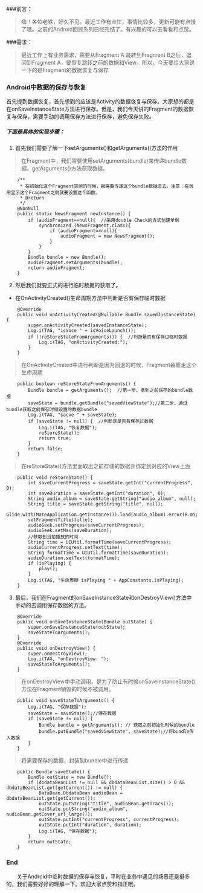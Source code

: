###前言：
>嗨！各位老铁，好久不见。最近工作有点忙，事情比较多，更新可能有点慢了哦。之前的Android回顾系列已经完结了。有兴趣的可以去看看和点赞。

###需求：
> 最近工作上有业务需求，需要从Fragment A 跳转到Fragment B之后，退回到Fragment A，要恢复跳转之前的数据和View。所以，今天要给大家说一下的是Fragment的数据恢复与保存

### Android中数据的保存与恢复
首先提到数据恢复，首先想到的应该是Activity的数据恢复与保存。大家想的都是在onSaveInstanceState方法进行保存。但是，我们今天讲的Fragment的数据恢复与保存，需要手动的调用保存方法进行保存，避免保存失败。
##### 下面是具体的实现步骤：
1. 首先我们需要了解一下setArguments()和getArguments()方法的作用
> 在Fragment中，我们需要使用setArguments(bundle)来传递bundle数据。getArguments()方法获取数据。
```
    /**
     * 在初始化这个Fragment实例的时候，就需要传递这个bundle数据进去。注意：在调用显示这个Fragment之前就要设置这个函数。
     * @return
     */
    @NonNull
    public static NewsFragment newInstance() {
        if (audioFragment==null){  //采用double Check的方式创建单例
            synchronized (NewsFragment.class){
                if (audioFragment==null){
                    audioFragment = new NewsFragment();
                }
            }
        }
        Bundle bundle = new Bundle();
        audioFragment.setArguments(bundle);
        return audioFragment;
    }
```
2. 然后我们就要正式的进行临时数据的获取了。
- 在OnActivityCreated()生命周期方法中判断是否有保存临时数据
```
    @Override
    public void onActivityCreated(@Nullable Bundle savedInstanceState) {
        super.onActivityCreated(savedInstanceState);
        Log.i(TAG, "isVoce " + isVoiceLaunch());
        if (!reStoreStateFromArguments()) {  //判断是否有保存过临时数据
            Log.i(TAG, "onActivityCreated:");
        }
    }
```
> 在OnActivityCreated中进行判断是因为回退的时候，Fragment会重走这个生命周期
```
    public boolean reStoreStateFromArguments() {
        Bundle bundle = getArguments();  //第一步、拿到之前保存的bundle数据
        saveState = bundle.getBundle("savedViewState");//第二步、通过bundle获取之前保存时候设置的数据bundle
        Log.i(TAG, "sacve " + saveState);
        if (saveState != null) {  //判断是是否有保存过数据 
            Log.i(TAG, "恢复数据");
            reStoreState();
            return true;
        }
        return false;
    }
```
> 在reStoreState()方法里面取出之前存储的数据并绑定到对应的View上面
```
    public void reStoreState() {
        int saveCurrentProgress = saveState.getInt("currentProgress", 0);
        int saveDuration = saveState.getInt("duration", 0);
        String audio_album = saveState.getString("audio_album", null);
        String title = saveState.getString("title", null);
        Glide.with(MateApplication.getInstance()).load(audio_album).error(R.mipmap.play_rdi_album_music).into(play_rdi_album);
        setFragmentTitle(title);
        audioSeek.setProgress(saveCurrentProgress);
        audioSeek.setMax(saveDuration);
        //获取到当前播放的时间
        String time = UIUtil.formatTime(saveCurrentProgress);
        audioCurrentProgress.setText(time);
        String formatTime = UIUtil.formatTime(saveDuration);
        audioDuration.setText(formatTime);
        if (isPlaying) {
            play();
        }
        Log.i(TAG, "生命周期 isPlaying " + AppConstants.isPlaying);
    }
```
3. 最后，我们在Fragment的onSaveInstanceState和onDestroyView()方法中手动的去调用保存数据的方法。
```
    @Override
    public void onSaveInstanceState(Bundle outState) {
        super.onSaveInstanceState(outState);
        saveStateToArguments();
    }
    @Override
    public void onDestroyView() {
        super.onDestroyView();
        Log.i(TAG, "onDestroyView: ");
        saveStateToArguments();
    }
```
> 在onDestroyView中手动调用，是为了防止有时候onSaveInstanceState()方法在Fragment销毁的时候不被调用。
```
    public void saveStateToArguments() {
        Log.i(TAG, "保存数据");
        saveState = saveState();//保存数据
        if (saveState != null) {
            Bundle bundle = getArguments(); // 获取之前初始化时候的bundle
            bundle.putBundle("savedViewState", saveState);//将bundle传入数据
        }
    }
```
> 将需要保存的数据，封装到bundle中进行传递
```
    public Bundle saveState() {
        Bundle outState = new Bundle();
        if (dbdataBeanList != null && dbdataBeanList.size() > 0 && dbdataBeanList.get(getCurrent()) != null) {
            DataBean.DbdataBean audioBean = dbdataBeanList.get(getCurrent());
            outState.putString("title", audioBean.getTrack());
            outState.putString("audio_album", audioBean.getCover_url_large());
            outState.putInt("currentProgress", currentProgress);
            outState.putInt("duration", duration);
            Log.i(TAG, "保存数据");
        }
        return outState;
    }
```
### End
&emsp;&emsp;关于Android中临时数据的保存与恢复，平时在业务中遇见的场景还是挺多的，我们需要好好的理解一下。欢迎大家点赞和指正哦。



